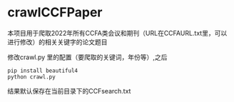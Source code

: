 # crawlCCFPaper
本项目用于爬取2022年所有CCFA类会议和期刊（URL在CCFAURL.txt里，可以进行修改）的相关关键字的论文题目

 修改crawl.py 里的配置（要爬取的关键词，年份等）,之后
 ```
 pip install beautiful4
 python crawl.py
 ```
 结果默认保存在当前目录下的CCFsearch.txt
